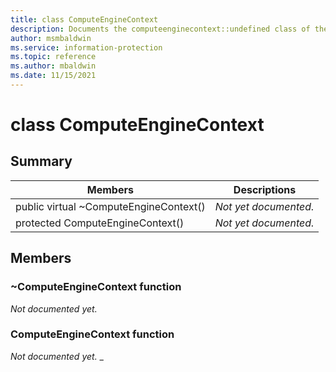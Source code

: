 ```yaml
---
title: class ComputeEngineContext 
description: Documents the computeenginecontext::undefined class of the Microsoft Information Protection (MIP) SDK.
author: msmbaldwin
ms.service: information-protection
ms.topic: reference
ms.author: mbaldwin
ms.date: 11/15/2021
---
```


# class ComputeEngineContext 
  
## Summary
 Members                        | Descriptions                                
--------------------------------|---------------------------------------------
public virtual ~ComputeEngineContext()  | _Not yet documented._
protected ComputeEngineContext()  | _Not yet documented._
  
## Members
  
### ~ComputeEngineContext function
_Not documented yet._

  
### ComputeEngineContext function
_Not documented yet._
_
